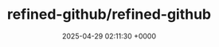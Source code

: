 ---
title: "refined-github/refined-github"
link: "https://github.com/refined-github/refined-github"
date: "2025-04-29 02:11:30 +0000"
description: ":octocat: Browser extension that simplifies the GitHub interface and adds useful features"
category: "github"
---